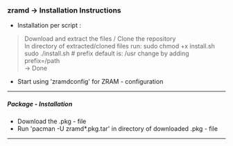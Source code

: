 ### **zramd** -> Installation Instructions
- Installation per script :
> Download and extract the files / Clone the repository  
> In directory of extracted/cloned files run:
       sudo chmod +x install.sh  
       sudo ./install.sh   # prefix default is: /usr change by adding prefix=/path   
-> Done  

-  Start using 'zramdconfig' for ZRAM - configuration   

***********************
 ##### Package - Installation
 - Download the .pkg - file
 - Run 'pacman -U zramd*.pkg.tar' in directory of downloaded .pkg - file   
 **********************
